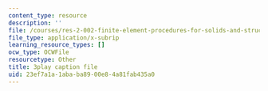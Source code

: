```yaml
---
content_type: resource
description: ''
file: /courses/res-2-002-finite-element-procedures-for-solids-and-structures-spring-2010/23ef7a1a1ababa8900e84a81fab435a0_ut04RoDL-gk.srt
file_type: application/x-subrip
learning_resource_types: []
ocw_type: OCWFile
resourcetype: Other
title: 3play caption file
uid: 23ef7a1a-1aba-ba89-00e8-4a81fab435a0
---
```

